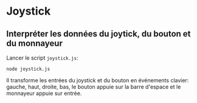 # Joystick

## Interpréter les données du joytick, du bouton et du monnayeur

Lancer le script `joystick.js`:
```
node joystick.js
```

Il transforme les entrées du joystick et du bouton en événements clavier: gauche, haut, droite, bas, le bouton appuie sur la barre d'espace et le monnayeur appuie sur entrée.
